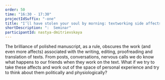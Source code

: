 ```yaml
---
order: 50
time: "16:30 - 17:30"
projectIdSuffix: "-one"
title: "I’ll have stolen your soul by morning: textworking side affects"
shortDescription: ":  Seminar"
participantId: nastya-dmitrievskaya
---
```


The brilliance of polished manuscript, as a rule, obscures the work (and even more affects) associated with the writing, editing, proofreading and translation of texts. From posts, conversations, nervous calls we do know what happens to our friends when they work on the text. What if we try to take these affects and work out of the space of personal experience and try to think about them politically and physiologically?
